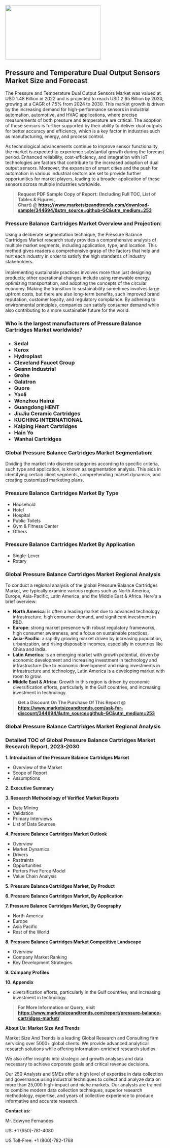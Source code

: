 <p><img class="alignnone size-medium wp-image-20088" src="https://ffe5etoiles.com/wp-content/uploads/2024/12/MST1-300x171.png" alt="" width="300" height="171" /></p><h2>Pressure and Temperature Dual Output Sensors Market Size and Forecast</h2><p>The Pressure and Temperature Dual Output Sensors Market was valued at USD 1.48 Billion in 2022 and is projected to reach USD 2.65 Billion by 2030, growing at a CAGR of 7.5% from 2024 to 2030. This market growth is driven by the increasing demand for high-performance sensors in industrial automation, automotive, and HVAC applications, where precise measurements of both pressure and temperature are critical. The adoption of these sensors is further supported by their ability to deliver dual outputs for better accuracy and efficiency, which is a key factor in industries such as manufacturing, energy, and process control.</p><p>As technological advancements continue to improve sensor functionality, the market is expected to experience substantial growth during the forecast period. Enhanced reliability, cost-efficiency, and integration with IoT technologies are factors that contribute to the increased adoption of dual output sensors. Moreover, the expansion of smart cities and the push for automation in various industrial sectors are set to provide further opportunities for market players, leading to a broader application of these sensors across multiple industries worldwide.</p></p><blockquote id="" class=""><strong>Request PDF Sample Copy of Report: (Including Full TOC, List of Tables &amp; Figures, Chart)&nbsp;@&nbsp;<strong><a href="https://www.marketsizeandtrends.com/download-sample/344694/&utm_source=github-GC&utm_medium=253" target="_blank">https://www.marketsizeandtrends.com/download-sample/344694/&utm_source=github-GC&utm_medium=253</a></strong></strong></blockquote><h3 id="" class="">Pressure Balance Cartridges Market&nbsp;Overview and Projection:</h3><p id="" class="">Using a deliberate segmentation technique, the Pressure Balance Cartridges Market research study provides a comprehensive analysis of multiple market segments, including application, type, and location. This method gives readers a comprehensive grasp of the factors that help and hurt each industry in order to satisfy the high standards of industry stakeholders. <br /> <br />Implementing sustainable practices involves more than just designing products; other operational changes include using renewable energy, optimizing transportation, and adopting the concepts of the circular economy. Making the transition to sustainability sometimes involves large upfront costs, but there are also long-term benefits, such improved brand reputation, customer loyalty, and regulatory compliance. By adhering to environmental principles, companies can satisfy consumer demand while also contributing to a more sustainable future for the world.</p><h3 id="" class="">Who is the largest manufacturers of&nbsp;Pressure Balance Cartridges Market worldwide?</h3><h3 class=""><p><ul><li>Sedal </li><li> Kerox </li><li> Hydroplast </li><li> Cleveland Faucet Group </li><li> Geann Industrial </li><li> Grohe </li><li> Galatron </li><li> Quore </li><li> Yaoli </li><li> Wenzhou Hairui </li><li> Guangdong HENT </li><li> JiuJiu Ceramic Cartridges </li><li> KUCHING INTERNATIONAL </li><li> Kaiping Heart Cartridges </li><li> Hain Yo </li><li> Wanhai Cartridges</li></ul></p></h3><h3 id="" class="">Global&nbsp;Pressure Balance Cartridges Market Segmentation:</h3><p id="" class="">Dividing the market into discrete categories according to specific criteria, such type and application, is known as segmentation analysis. This aids in identifying certain client segments, comprehending market dynamics, and creating customized marketing plans.</p><h3 id="" class="">Pressure Balance Cartridges Market&nbsp;By Type</h3><p><p><ul><li>Household</li><li> Hotel</li><li> Hospital</li><li> Public Toilets</li><li> Gym & Fitness Center</li><li> Others</p></li></ul></p></p><h3 id="" class="">Pressure Balance Cartridges Market&nbsp;By Application</h3><p class=""><p><ul><li>Single-Lever</li><li> Rotary</li></ul></p></p><h3 id="" class="">Global Pressure Balance Cartridges Market Regional Analysis</h3><p id="" class="">To conduct a regional analysis of the global Pressure Balance Cartridges Market, we typically examine various regions such as North America, Europe, Asia-Pacific, Latin America, and the Middle East &amp; Africa. Here's a brief overview:</p><ul><li><strong>North America</strong>: is often a leading market due to advanced technology infrastructure, high consumer demand, and significant investment in R&amp;D.</li><li><strong>Europe</strong>: strong market presence with robust regulatory frameworks, high consumer awareness, and a focus on sustainable practices.</li><li><strong>Asia-Pacific</strong>: a rapidly growing market driven by increasing population, urbanization, and rising disposable incomes, especially in countries like China and India.</li><li><strong>Latin America</strong>: is an emerging market with growth potential, driven by economic development and increasing investment in technology and infrastructure.Due to economic development and rising investments in infrastructure and technology, Latin America is a developing market with room to grow.</li><li><strong>Middle East &amp; Africa</strong>: Growth in this region is driven by economic diversification efforts, particularly in the Gulf countries, and increasing investment in technology.</li></ul><blockquote id="" class=""><strong>Get a Discount On The Purchase Of This Report @ <strong><a href="https://www.marketsizeandtrends.com/ask-for-discount/344694/&utm_source=github-GC&utm_medium=253" target="_blank">https://www.marketsizeandtrends.com/ask-for-discount/344694/&utm_source=github-GC&utm_medium=253</a></strong></strong></blockquote><h3 id="" class="">Global Pressure Balance Cartridges Market Regional Analysis</h3><h3 id="" class="">Detailed TOC of Global Pressure Balance Cartridges Market Research Report, 2023-2030</h3><p id="" class=""><strong>1. Introduction of the Pressure Balance Cartridges Market</strong></p><ul><li>Overview of the Market</li><li>Scope of Report</li><li>Assumptions</li></ul><p id="" class=""><strong>2. Executive Summary</strong></p><p id="" class=""><strong>3. Research Methodology of Verified Market Reports</strong></p><ul><li>Data Mining</li><li>Validation</li><li>Primary Interviews</li><li>List of Data Sources</li></ul><p id="" class=""><strong>4. Pressure Balance Cartridges Market Outlook</strong></p><ul><li>Overview</li><li>Market Dynamics</li><li>Drivers</li><li>Restraints</li><li>Opportunities</li><li>Porters Five Force Model</li><li>Value Chain Analysis</li></ul><p id="" class=""><strong>5. Pressure Balance Cartridges Market, By Product</strong></p><p id="" class=""><strong>6. Pressure Balance Cartridges Market, By Application</strong></p><p id="" class=""><strong>7. Pressure Balance Cartridges Market, By Geography</strong></p><ul><li>North America</li><li>Europe</li><li>Asia Pacific</li><li>Rest of the World</li></ul><p id="" class=""><strong>8. Pressure Balance Cartridges Market Competitive Landscape</strong></p><ul><li>Overview</li><li>Company Market Ranking</li><li>Key Development Strategies</li></ul><p id="" class=""><strong>9. Company Profiles</strong></p><p id="" class=""><strong>10. Appendix</strong></p><ul><li>diversification efforts, particularly in the Gulf countries, and increasing investment in technology.</li></ul><blockquote id="" class=""><strong>For More Information or Query, visit <strong><strong><a href="https://www.marketsizeandtrends.com/report/pressure-balance-cartridges-market/" target="_blank">https://www.marketsizeandtrends.com/report/pressure-balance-cartridges-market/</a></strong></strong></strong></blockquote><p id="" class=""><strong>About Us: Market Size And Trends</strong></p><p id="" class="">Market Size And Trends is a leading Global Research and Consulting firm servicing over 5000+ global clients. We provide advanced analytical research solutions while offering information-enriched research studies.</p><p id="" class="">We also offer insights into strategic and growth analyses and data necessary to achieve corporate goals and critical revenue decisions.</p><p id="" class="">Our 250 Analysts and SMEs offer a high level of expertise in data collection and governance using industrial techniques to collect and analyze data on more than 25,000 high-impact and niche markets. Our analysts are trained to combine modern data collection techniques, superior research methodology, expertise, and years of collective experience to produce informative and accurate research.</p><p id="" class=""><strong>Contact us:</strong></p><p id="" class="">Mr. Edwyne Fernandes</p><p id="" class="">US: +1 (650)-781-4080</p><p id="" class="">US Toll-Free: +1 (800)-782-1768</p>
